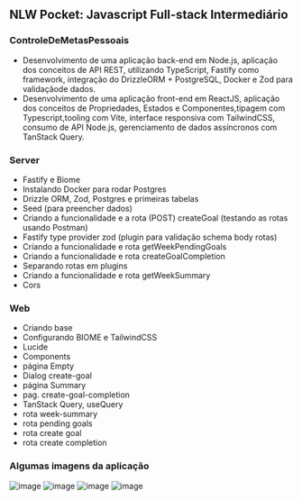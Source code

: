## NLW Pocket: Javascript Full-stack Intermediário

### ControleDeMetasPessoais
  - Desenvolvimento de uma aplicação back-end em Node.js, aplicação dos conceitos de API REST, utilizando TypeScript, Fastify como framework, integração do DrizzleORM + PostgreSQL, Docker e Zod para validaçãode dados. 
  - Desenvolvimento de uma aplicação front-end em ReactJS, aplicação dos conceitos de Propriedades, Estados e Componentes,tipagem com Typescript,tooling com Vite, interface responsiva com TailwindCSS, consumo de API Node.js, gerenciamento de dados assíncronos com TanStack Query.

### Server
  - Fastify e Biome
  - Instalando Docker para rodar Postgres
  - Drizzle ORM, Zod, Postgres e primeiras tabelas
  - Seed (para preencher dados)
  - Criando a funcionalidade e a rota (POST) createGoal (testando as rotas usando Postman)
  - Fastify type provider zod (plugin para validação schema body rotas)
  - Criando a funcionalidade e rota getWeekPendingGoals
  - Criando a funcionalidade e rota createGoalCompletion
  - Separando rotas em plugins
  - Criando a funcionalidade e rota getWeekSummary
  - Cors

### Web
  - Criando base
  - Configurando BIOME e TailwindCSS
  - Lucide
  - Components
  - página Empty
  - Dialog create-goal
  - página Summary
  - pag. create-goal-completion
  - TanStack Query, useQuery
  - rota week-summary
  - rota pending goals
  - rota create goal
  - rota create completion

### Algumas imagens da aplicação

   ![image](https://github.com/user-attachments/assets/9ad1dc92-8f07-47d2-b8ff-30427d289472)
   ![image](https://github.com/user-attachments/assets/e14ce2ca-5778-4816-9c9f-61508b7fc97c)
   ![image](https://github.com/user-attachments/assets/60c465f7-6115-466e-8b9d-a32d26dec31c)
   ![image](https://github.com/user-attachments/assets/3284f132-59f0-4e8a-8e42-b5a450fc691c)

